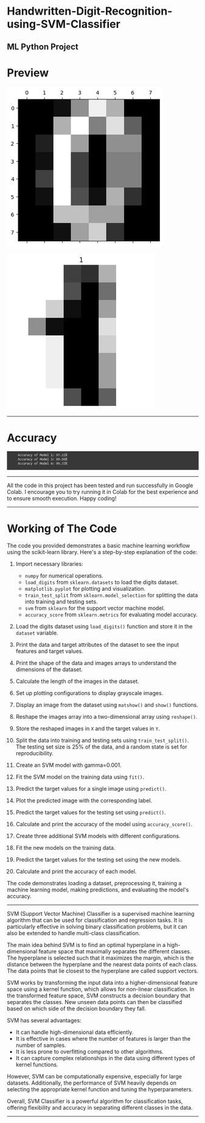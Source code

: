 # Handwritten-Digit-Recognition-using-SVM-Classifier
ML Python Project
---------------------------------------------------------------------------------------
# Preview
![](https://github.com/developer-venish/Handwritten-Digit-Recognition-using-SVM-Classifier/blob/main/demo.png)

![](https://github.com/developer-venish/Handwritten-Digit-Recognition-using-SVM-Classifier/blob/main/Demo(1).png)

---------------------------------------------------------------------------------------

# Accuracy

![](https://github.com/developer-venish/Handwritten-Digit-Recognition-using-SVM-Classifier/blob/main/accuracy.png)

---------------------------------------------------------------------------------------

All the code in this project has been tested and run successfully in Google Colab. I encourage you to try running it in Colab for the best experience and to ensure smooth execution. Happy coding!

---------------------------------------------------------------------------------------

# Working of The Code
The code you provided demonstrates a basic machine learning workflow using the scikit-learn library. Here's a step-by-step explanation of the code:

1. Import necessary libraries:
   - `numpy` for numerical operations.
   - `load_digits` from `sklearn.datasets` to load the digits dataset.
   - `matplotlib.pyplot` for plotting and visualization.
   - `train_test_split` from `sklearn.model_selection` for splitting the data into training and testing sets.
   - `svm` from `sklearn` for the support vector machine model.
   - `accuracy_score` from `sklearn.metrics` for evaluating model accuracy.

2. Load the digits dataset using `load_digits()` function and store it in the `dataset` variable.

3. Print the data and target attributes of the dataset to see the input features and target values.

4. Print the shape of the data and images arrays to understand the dimensions of the dataset.

5. Calculate the length of the images in the dataset.

6. Set up plotting configurations to display grayscale images.

7. Display an image from the dataset using `matshow()` and `show()` functions.

8. Reshape the images array into a two-dimensional array using `reshape()`.

9. Store the reshaped images in `X` and the target values in `Y`.

10. Split the data into training and testing sets using `train_test_split()`. The testing set size is 25% of the data, and a random state is set for reproducibility.

11. Create an SVM model with gamma=0.001.

12. Fit the SVM model on the training data using `fit()`.

13. Predict the target values for a single image using `predict()`.

14. Plot the predicted image with the corresponding label.

15. Predict the target values for the testing set using `predict()`.

16. Calculate and print the accuracy of the model using `accuracy_score()`.

17. Create three additional SVM models with different configurations.

18. Fit the new models on the training data.

19. Predict the target values for the testing set using the new models.

20. Calculate and print the accuracy of each model.

The code demonstrates loading a dataset, preprocessing it, training a machine learning model, making predictions, and evaluating the model's accuracy.

---------------------------------------------------------------------------------------

SVM (Support Vector Machine) Classifier is a supervised machine learning algorithm that can be used for classification and regression tasks. It is particularly effective in solving binary classification problems, but it can also be extended to handle multi-class classification.

The main idea behind SVM is to find an optimal hyperplane in a high-dimensional feature space that maximally separates the different classes. The hyperplane is selected such that it maximizes the margin, which is the distance between the hyperplane and the nearest data points of each class. The data points that lie closest to the hyperplane are called support vectors.

SVM works by transforming the input data into a higher-dimensional feature space using a kernel function, which allows for non-linear classification. In the transformed feature space, SVM constructs a decision boundary that separates the classes. New unseen data points can then be classified based on which side of the decision boundary they fall.

SVM has several advantages:
- It can handle high-dimensional data efficiently.
- It is effective in cases where the number of features is larger than the number of samples.
- It is less prone to overfitting compared to other algorithms.
- It can capture complex relationships in the data using different types of kernel functions.

However, SVM can be computationally expensive, especially for large datasets. Additionally, the performance of SVM heavily depends on selecting the appropriate kernel function and tuning the hyperparameters.

Overall, SVM Classifier is a powerful algorithm for classification tasks, offering flexibility and accuracy in separating different classes in the data.

---------------------------------------------------------------------------------------
